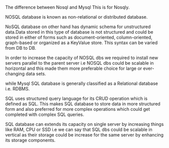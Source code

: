 The difference between Nosql and Mysql
This is for Nosqly.

NOSQL database is known as non-relational or distributed database.

NoSQL database on other hand has dynamic schema for unstructured data.Data stored in this type of database is not structured and could be stored in either of forms such as document-oriented, column-oriented, graph-based or organized as a KeyValue store. This syntax can be varied from DB to DB.

In order to increase the capacity of NOSQL dbs we required to install new servers parallel to the parent server i.e NOSQL dbs could be scalable in horizontal and this made them more preferable choice for large or ever-changing data sets.

while Mysql
SQL database is generally classified as a Relational database i.e. RDBMS.

SQL uses structured query language for its CRUD operation which is defined as SQL. 
This makes SQL database to store data in more structured form and also preferred for more complex operations which could get completed with complex SQL queries.

SQL database can extends its capacity on single server by increasing things like RAM, CPU or SSD i.e we can say that SQL dbs could be scalable in vertical as their storage could be increase for the same server by enhancing its storage components.
